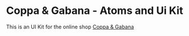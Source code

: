 # Coppa & Gabana - Atoms and Ui Kit

This is an UI Kit for the online shop [Coppa & Gabana](https://coppagabana-atomsui-lmommp83n-valentin-orrits-projects.vercel.app/)

